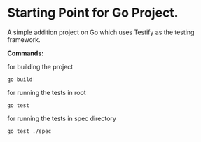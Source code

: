 # Starting Point for Go Project.

A simple addition project on Go which uses Testify as the testing framework.

**Commands:**

for building the project
```
go build
```

for running the tests in root
```
go test
```

for running the tests in spec directory
```
go test ./spec
```
